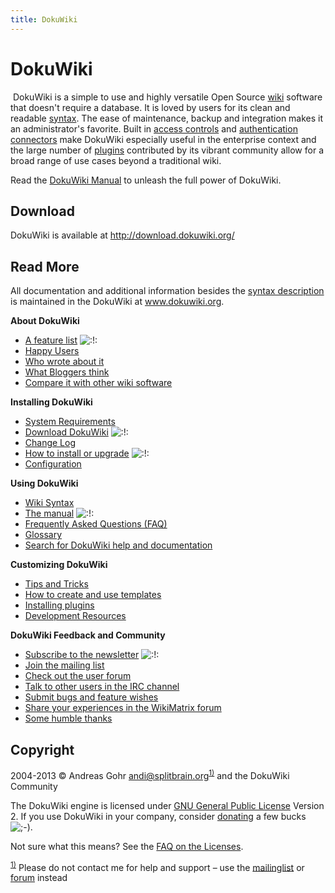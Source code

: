 ```yaml
---
title: DokuWiki
---
```

<h1 class="sectionedit1" id="dokuwiki">DokuWiki</h1>
<div class="level1">

<p>
<a href="/resources/wiki-dokuwiki-128.png" class="media" title="http://www.dokuwiki.org/wiki%3Adokuwiki"><img src="/resources/wiki-dokuwiki-128.png" class="medialeft" alt="" /></a> DokuWiki is a simple to use and highly versatile Open Source <a href="http://en.wikipedia.org/wiki/wiki" class="interwiki iw_wp" title="http://en.wikipedia.org/wiki/wiki">wiki</a> software that doesn't require a database. It is loved by users for its clean and readable <a href="/wiki/syntax.html" class="wikilink1" title="wiki:syntax">syntax</a>. The ease of maintenance, backup and integration makes it an administrator's favorite. Built in <a href="http://www.dokuwiki.org/acl" class="interwiki iw_doku" title="http://www.dokuwiki.org/acl">access controls</a> and <a href="http://www.dokuwiki.org/auth" class="interwiki iw_doku" title="http://www.dokuwiki.org/auth">authentication connectors</a> make DokuWiki especially useful in the enterprise context and the large number of <a href="http://www.dokuwiki.org/plugins" class="interwiki iw_doku" title="http://www.dokuwiki.org/plugins">plugins</a> contributed by its vibrant community allow for a broad range of use cases beyond a traditional wiki.
</p>

<p>
Read the <a href="http://www.dokuwiki.org/manual" class="interwiki iw_doku" title="http://www.dokuwiki.org/manual">DokuWiki Manual</a> to unleash the full power of DokuWiki.
</p>

</div>
<!-- EDIT1 SECTION "DokuWiki" [1-704] -->
<h2 class="sectionedit2" id="download">Download</h2>
<div class="level2">

<p>
DokuWiki is available at <a href="http://download.dokuwiki.org/" class="urlextern" title="http://download.dokuwiki.org/" rel="nofollow">http://download.dokuwiki.org/</a>
</p>

</div>
<!-- EDIT2 SECTION "Download" [705-783] -->
<h2 class="sectionedit3" id="read_more">Read More</h2>
<div class="level2">

<p>
All documentation and additional information besides the <a href="/wiki/syntax.html" class="wikilink1" title="wiki:syntax">syntax description</a> is maintained in the DokuWiki at <a href="http://www.dokuwiki.org/" class="interwiki iw_doku" title="http://www.dokuwiki.org/">www.dokuwiki.org</a>.
</p>

<p>
<strong>About DokuWiki</strong>
</p>
<ul>
<li class="level1"><div class="li"> <a href="http://www.dokuwiki.org/features" class="interwiki iw_doku" title="http://www.dokuwiki.org/features">A feature list</a> <img src="/lib/images/smileys/icon_exclaim.gif" class="icon" alt=":!:" /></div>
</li>
<li class="level1"><div class="li"> <a href="http://www.dokuwiki.org/users" class="interwiki iw_doku" title="http://www.dokuwiki.org/users">Happy Users</a></div>
</li>
<li class="level1"><div class="li"> <a href="http://www.dokuwiki.org/press" class="interwiki iw_doku" title="http://www.dokuwiki.org/press">Who wrote about it</a></div>
</li>
<li class="level1"><div class="li"> <a href="http://www.dokuwiki.org/blogroll" class="interwiki iw_doku" title="http://www.dokuwiki.org/blogroll">What Bloggers think</a></div>
</li>
<li class="level1"><div class="li"> <a href="http://www.wikimatrix.org/show/DokuWiki" class="urlextern" title="http://www.wikimatrix.org/show/DokuWiki" rel="nofollow">Compare it with other wiki software</a></div>
</li>
</ul>

<p>
<strong>Installing DokuWiki</strong>
</p>
<ul>
<li class="level1"><div class="li"> <a href="http://www.dokuwiki.org/requirements" class="interwiki iw_doku" title="http://www.dokuwiki.org/requirements">System Requirements</a></div>
</li>
<li class="level1"><div class="li"> <a href="http://download.dokuwiki.org/" class="urlextern" title="http://download.dokuwiki.org/" rel="nofollow">Download DokuWiki</a> <img src="/lib/images/smileys/icon_exclaim.gif" class="icon" alt=":!:" /></div>
</li>
<li class="level1"><div class="li"> <a href="http://www.dokuwiki.org/changes" class="interwiki iw_doku" title="http://www.dokuwiki.org/changes">Change Log</a></div>
</li>
<li class="level1"><div class="li"> <a href="http://www.dokuwiki.org/Install" class="interwiki iw_doku" title="http://www.dokuwiki.org/Install">How to install or upgrade</a> <img src="/lib/images/smileys/icon_exclaim.gif" class="icon" alt=":!:" /></div>
</li>
<li class="level1"><div class="li"> <a href="http://www.dokuwiki.org/config" class="interwiki iw_doku" title="http://www.dokuwiki.org/config">Configuration</a></div>
</li>
</ul>

<p>
<strong>Using DokuWiki</strong>
</p>
<ul>
<li class="level1"><div class="li"> <a href="http://www.dokuwiki.org/syntax" class="interwiki iw_doku" title="http://www.dokuwiki.org/syntax">Wiki Syntax</a></div>
</li>
<li class="level1"><div class="li"> <a href="http://www.dokuwiki.org/manual" class="interwiki iw_doku" title="http://www.dokuwiki.org/manual">The manual</a> <img src="/lib/images/smileys/icon_exclaim.gif" class="icon" alt=":!:" /></div>
</li>
<li class="level1"><div class="li"> <a href="http://www.dokuwiki.org/FAQ" class="interwiki iw_doku" title="http://www.dokuwiki.org/FAQ">Frequently Asked Questions (FAQ)</a></div>
</li>
<li class="level1"><div class="li"> <a href="http://www.dokuwiki.org/glossary" class="interwiki iw_doku" title="http://www.dokuwiki.org/glossary">Glossary</a></div>
</li>
<li class="level1"><div class="li"> <a href="http://search.dokuwiki.org" class="urlextern" title="http://search.dokuwiki.org" rel="nofollow">Search for DokuWiki help and documentation</a></div>
</li>
</ul>

<p>
<strong>Customizing DokuWiki</strong>
</p>
<ul>
<li class="level1"><div class="li"> <a href="http://www.dokuwiki.org/tips" class="interwiki iw_doku" title="http://www.dokuwiki.org/tips">Tips and Tricks</a></div>
</li>
<li class="level1"><div class="li"> <a href="http://www.dokuwiki.org/Template" class="interwiki iw_doku" title="http://www.dokuwiki.org/Template">How to create and use templates</a></div>
</li>
<li class="level1"><div class="li"> <a href="http://www.dokuwiki.org/plugins" class="interwiki iw_doku" title="http://www.dokuwiki.org/plugins">Installing plugins</a></div>
</li>
<li class="level1"><div class="li"> <a href="http://www.dokuwiki.org/development" class="interwiki iw_doku" title="http://www.dokuwiki.org/development">Development Resources</a></div>
</li>
</ul>

<p>
<strong>DokuWiki Feedback and Community</strong>
</p>
<ul>
<li class="level1"><div class="li"> <a href="http://www.dokuwiki.org/newsletter" class="interwiki iw_doku" title="http://www.dokuwiki.org/newsletter">Subscribe to the newsletter</a> <img src="/lib/images/smileys/icon_exclaim.gif" class="icon" alt=":!:" /></div>
</li>
<li class="level1"><div class="li"> <a href="http://www.dokuwiki.org/mailinglist" class="interwiki iw_doku" title="http://www.dokuwiki.org/mailinglist">Join the mailing list</a></div>
</li>
<li class="level1"><div class="li"> <a href="http://forum.dokuwiki.org" class="urlextern" title="http://forum.dokuwiki.org" rel="nofollow">Check out the user forum</a></div>
</li>
<li class="level1"><div class="li"> <a href="http://www.dokuwiki.org/irc" class="interwiki iw_doku" title="http://www.dokuwiki.org/irc">Talk to other users in the IRC channel</a></div>
</li>
<li class="level1"><div class="li"> <a href="https://github.com/splitbrain/dokuwiki/issues" class="urlextern" title="https://github.com/splitbrain/dokuwiki/issues" rel="nofollow">Submit bugs and feature wishes</a></div>
</li>
<li class="level1"><div class="li"> <a href="http://www.wikimatrix.org/forum/viewforum.php?id=10" class="urlextern" title="http://www.wikimatrix.org/forum/viewforum.php?id=10" rel="nofollow">Share your experiences in the WikiMatrix forum</a></div>
</li>
<li class="level1"><div class="li"> <a href="http://www.dokuwiki.org/thanks" class="interwiki iw_doku" title="http://www.dokuwiki.org/thanks">Some humble thanks</a></div>
</li>
</ul>

</div>
<!-- EDIT3 SECTION "Read More" [784-2398] -->
<h2 class="sectionedit4" id="copyright">Copyright</h2>
<div class="level2">

<p>
2004-2013 © Andreas Gohr <a href="mailto:andi@splitbrain.org" class="mail" title="andi@splitbrain.org">andi@splitbrain.org</a><sup><a href="#fn__1" id="fnt__1" class="fn_top">1)</a></sup> and the DokuWiki Community
</p>

<p>
The DokuWiki engine is licensed under <a href="http://www.gnu.org/licenses/gpl.html" class="urlextern" title="http://www.gnu.org/licenses/gpl.html" rel="nofollow">GNU General Public License</a> Version 2. If you use DokuWiki in your company, consider <a href="http://www.dokuwiki.org/donate" class="interwiki iw_doku" title="http://www.dokuwiki.org/donate">donating</a> a few bucks <img src="/lib/images/smileys/icon_wink.gif" class="icon" alt=";-)" />.
</p>

<p>
Not sure what this means? See the <a href="http://www.dokuwiki.org/faq%3Alicense" class="interwiki iw_doku" title="http://www.dokuwiki.org/faq%3Alicense">FAQ on the Licenses</a>.
</p>

</div>
<!-- EDIT4 SECTION "Copyright" [2399-] --><div class="footnotes">
<div class="fn"><sup><a href="#fnt__1" id="fn__1" class="fn_bot">1)</a></sup> 
Please do not contact me for help and support – use the <a href="http://www.dokuwiki.org/mailinglist" class="interwiki iw_doku" title="http://www.dokuwiki.org/mailinglist">mailinglist</a> or <a href="http://forum.dokuwiki.org" class="urlextern" title="http://forum.dokuwiki.org" rel="nofollow">forum</a> instead</div>
</div>
